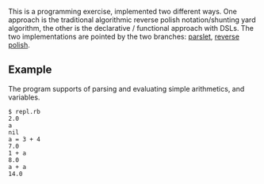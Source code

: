 This is a programming exercise, implemented two different ways. One approach is the traditional algorithmic reverse polish notation/shunting yard algorithm, the other is the declarative / functional approach with DSLs. The two implementations are pointed by the two branches: [parslet](../../phaul/repl/tree/parslet), [reverse polish](/../../phaul/repl/tree/reverse_polish).

## Example

The program supports of parsing and evaluating simple arithmetics, and variables.

```
$ repl.rb
2.0
a
nil
a = 3 + 4
7.0
1 + a
8.0
a + a
14.0
```
